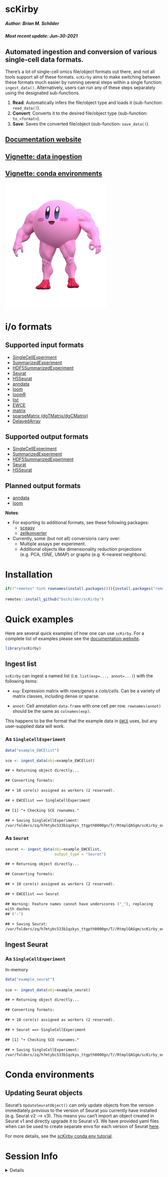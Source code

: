 scKirby
================
<h5>
Author: <i>Brian M. Schilder</i>
</h5>
<h5>
Most recent update: <i>Jun-30-2021</i>
</h5>

## Automated ingestion and conversion of various single-cell data formats.

There’s a lot of single-cell omics file/object formats out there, and
not all tools support all of these formats. `scKirby` aims to make
switching between these formats much easier by running several steps
within a single function: `ingest_data()`. Alternatively, users can run
any of these steps separately using the designated sub-functions.

1.  **Read**: Automatically infers the file/object type and loads it
    (sub-function: `read_data()`).  
2.  **Convert**: Converts it to the desired file/object type
    (sub-function: `to_<format>`).
3.  **Save**: Saves the converted file/object (sub-function:
    `save_data()`).

## [Documentation website](https://bschilder.github.io/scKirby)

## [Vignette: data ingestion](https://bschilder.github.io/scKirby/articles/ingest_data.html)

## [Vignette: conda environments](https://bschilder.github.io/scKirby/articles/conda.html)

<img src="./images/buff_kirby.jpeg" height="400">

# i/o formats

## Supported input formats

-   [SingleCellExperiment](https://bioconductor.org/packages/release/bioc/html/SingleCellExperiment.html)
-   [SummarizedExperiment](https://bioconductor.org/packages/release/bioc/html/SummarizedExperiment.html)  
-   [HDF5SummarizedExperiment](https://bioconductor.org/packages/release/bioc/html/HDF5Array.html)
-   [Seurat](https://satijalab.org/seurat/index.html)  
-   [H5Seurat](https://mojaveazure.github.io/seurat-disk/articles/convert-anndata.html)
-   [anndata](https://github.com/rcannood/anndata)
-   [loom](http://loompy.org/)
-   [loomR](https://satijalab.org/loomR/loomR_tutorial.html)
-   [list](https://github.com/NathanSkene/EWCE)
-   [EWCE](https://github.com/NathanSkene/EWCE)
-   [matrix](https://cran.r-project.org/web/packages/Matrix/index.html)
-   [sparseMatrix
    (dgTMatrix/dgCMatrix)](https://slowkow.com/notes/sparse-matrix/)
-   [DelayedArray](https://petehaitch.github.io/BioC2020_DelayedArray_workshop/articles/Effectively_using_the_DelayedArray_framework_for_users.html)

## Supported output formats

-   [SingleCellExperiment](https://bioconductor.org/packages/release/bioc/html/SingleCellExperiment.html)  
-   [SummarizedExperiment](https://bioconductor.org/packages/release/bioc/html/SummarizedExperiment.html)
-   [HDF5SummarizedExperiment](https://bioconductor.org/packages/release/bioc/html/HDF5Array.html)  
-   [Seurat](https://satijalab.org/seurat/index.html)  
-   [H5Seurat](https://mojaveazure.github.io/seurat-disk/articles/convert-anndata.html)

## Planned output formats

-   [anndata](https://github.com/rcannood/anndata)
-   [loom](http://loompy.org/)

**Notes**:

-   For exporting to additional formats, see these following packages:
    -   [sceasy](https://github.com/cellgeni/sceasy)  
    -   [zellkonverter](https://theislab.github.io/zellkonverter/articles/zellkonverter.html)
-   Currently, some (but not all) conversions carry over:
    -   Multiple assays per experiment.
    -   Additional objects like dimensionality reduction projections
        (e.g. PCA, tSNE, UMAP) or graphs (e.g. K-nearest neighbors).

# Installation

``` r
if(!"remotes" %in% rownames(install.packages())){install.packages("remotes")}

remotes::install_github("bschilder/scKirby")
```

# Quick examples

Here are several quick examples of how one can use `scKirby`. For a
complete list of examples please see the [documentation
website](https://bschilder.github.io/scKirby).

``` r
library(scKirby)
```

## Ingest list

`scKirby` can ingest a named list (i.e. `list(exp=..., annot=...)`) with
the following items:

-   `exp`: Expression matrix with *rows/genes x cols/cells*. Can be a
    variety of matrix classes, including dense or sparse.

-   `annot`: Cell annotation `data.frame` with one cell per row.
    `rownames(annot)` should be the same as `colnames(exp)`.

This happens to be the format that the example data in
[`EWCE`](https://github.com/NathanSkene/EWCE) uses, but any
user-supplied data will work.

### As `SingleCellExperiment`

``` r
data("example_EWCElist")

sce <- ingest_data(obj=example_EWCElist)
```

    ## + Returning object directly...

    ## Converting formats:

    ## + 10 core(s) assigned as workers (2 reserved).

    ## + EWCElist ==> SingleCellExperiment

    ## [1] "+ Checking SCE rownames."

    ## + Saving SingleCellExperiment: /var/folders/zq/h7mtybc533b1qzkys_ttgpth0000gn/T//RtmplQASgm/scKirby_output.rds

### As `Seurat`

``` r
seurat <- ingest_data(obj=example_EWCElist, 
                      output_type = "Seurat")
```

    ## + Returning object directly...

    ## Converting formats:

    ## + 10 core(s) assigned as workers (2 reserved).

    ## + EWCElist ==> Seurat

    ## Warning: Feature names cannot have underscores ('_'), replacing with dashes
    ## ('-')

    ## + Saving Seurat: /var/folders/zq/h7mtybc533b1qzkys_ttgpth0000gn/T//RtmplQASgm/scKirby_output.rds

## Ingest Seurat

### As `SingleCellExperiment`

In-memory

``` r
data("example_seurat")

sce <- ingest_data(obj=example_seurat)
```

    ## + Returning object directly...

    ## Converting formats:

    ## + 10 core(s) assigned as workers (2 reserved).

    ## + Seurat ==> SingleCellExperiment

    ## [1] "+ Checking SCE rownames."

    ## + Saving SingleCellExperiment: /var/folders/zq/h7mtybc533b1qzkys_ttgpth0000gn/T//RtmplQASgm/scKirby_output.rds

# Conda environments

## Updating Seurat objects

Seurat’s `UpdateSeuratObject()` can only update objects from the version
immediately previous to the version of Seurat you currently have
installed (e.g. Seurat v2 –&gt; v3). This means you can’t import an
object created in Seurat v1 and directly upgrade it to Seurat v3. We
have provided yaml files when can be used to create separate envs for
each version of Seurat
[here](https://github.com/bschilder/scKirby/tree/main/inst/conda).

For more details, see the [scKirby conda env
tutorial](https://bschilder.github.io/scKirby/articles/conda.html).

# Session Info

<details>

``` r
utils::sessionInfo()
```

    ## R version 4.1.0 (2021-05-18)
    ## Platform: x86_64-apple-darwin17.0 (64-bit)
    ## Running under: macOS Big Sur 10.16
    ## 
    ## Matrix products: default
    ## BLAS:   /Library/Frameworks/R.framework/Versions/4.1/Resources/lib/libRblas.dylib
    ## LAPACK: /Library/Frameworks/R.framework/Versions/4.1/Resources/lib/libRlapack.dylib
    ## 
    ## locale:
    ## [1] en_GB.UTF-8/en_GB.UTF-8/en_GB.UTF-8/C/en_GB.UTF-8/en_GB.UTF-8
    ## 
    ## attached base packages:
    ## [1] stats     graphics  grDevices utils     datasets  methods   base     
    ## 
    ## other attached packages:
    ## [1] scKirby_0.1.0
    ## 
    ## loaded via a namespace (and not attached):
    ##   [1] Seurat_4.0.3                Rtsne_0.15                 
    ##   [3] colorspace_2.0-2            deldir_0.2-10              
    ##   [5] ellipsis_0.3.2              class_7.3-19               
    ##   [7] ggridges_0.5.3              XVector_0.32.0             
    ##   [9] GenomicRanges_1.44.0        gld_2.6.2                  
    ##  [11] spatstat.data_2.1-0         rstudioapi_0.13            
    ##  [13] proxy_0.4-26                leiden_0.3.8               
    ##  [15] listenv_0.8.0               ggrepel_0.9.1              
    ##  [17] fansi_0.5.0                 mvtnorm_1.1-2              
    ##  [19] codetools_0.2-18            splines_4.1.0              
    ##  [21] rootSolve_1.8.2.1           knitr_1.33                 
    ##  [23] polyclip_1.10-0             jsonlite_1.7.2             
    ##  [25] ica_1.0-2                   cluster_2.1.2              
    ##  [27] png_0.1-7                   uwot_0.1.10                
    ##  [29] spatstat.sparse_2.0-0       sctransform_0.3.2          
    ##  [31] shiny_1.6.0                 compiler_4.1.0             
    ##  [33] httr_1.4.2                  lazyeval_0.2.2             
    ##  [35] assertthat_0.2.1            SeuratObject_4.0.2         
    ##  [37] Matrix_1.3-4                fastmap_1.1.0              
    ##  [39] later_1.2.0                 htmltools_0.5.1.1          
    ##  [41] tools_4.1.0                 igraph_1.2.6               
    ##  [43] gtable_0.3.0                glue_1.4.2                 
    ##  [45] lmom_2.8                    GenomeInfoDbData_1.2.6     
    ##  [47] reshape2_1.4.4              RANN_2.6.1                 
    ##  [49] dplyr_1.0.7                 Rcpp_1.0.6                 
    ##  [51] scattermore_0.7             Biobase_2.52.0             
    ##  [53] vctrs_0.3.8                 nlme_3.1-152               
    ##  [55] lmtest_0.9-38               xfun_0.24                  
    ##  [57] stringr_1.4.0               globals_0.14.0             
    ##  [59] mime_0.11                   miniUI_0.1.1.1             
    ##  [61] lifecycle_1.0.0             irlba_2.3.3                
    ##  [63] goftest_1.2-2               future_1.21.0              
    ##  [65] zlibbioc_1.38.0             MASS_7.3-54                
    ##  [67] zoo_1.8-9                   scales_1.1.1               
    ##  [69] spatstat.core_2.2-0         spatstat.utils_2.2-0       
    ##  [71] promises_1.2.0.1            MatrixGenerics_1.4.0       
    ##  [73] parallel_4.1.0              SummarizedExperiment_1.22.0
    ##  [75] expm_0.999-6                RColorBrewer_1.1-2         
    ##  [77] SingleCellExperiment_1.14.1 yaml_2.2.1                 
    ##  [79] Exact_2.1                   gridExtra_2.3              
    ##  [81] pbapply_1.4-3               reticulate_1.20            
    ##  [83] ggplot2_3.3.5               rpart_4.1-15               
    ##  [85] stringi_1.6.2               S4Vectors_0.30.0           
    ##  [87] e1071_1.7-7                 BiocGenerics_0.38.0        
    ##  [89] boot_1.3-28                 BiocParallel_1.26.0        
    ##  [91] GenomeInfoDb_1.28.0         rlang_0.4.11               
    ##  [93] pkgconfig_2.0.3             matrixStats_0.59.0         
    ##  [95] bitops_1.0-7                evaluate_0.14              
    ##  [97] lattice_0.20-44             tensor_1.5                 
    ##  [99] ROCR_1.0-11                 purrr_0.3.4                
    ## [101] htmlwidgets_1.5.3           patchwork_1.1.1            
    ## [103] cowplot_1.1.1               tidyselect_1.1.1           
    ## [105] parallelly_1.26.0           RcppAnnoy_0.0.18           
    ## [107] plyr_1.8.6                  magrittr_2.0.1             
    ## [109] R6_2.5.0                    IRanges_2.26.0             
    ## [111] DescTools_0.99.42           generics_0.1.0             
    ## [113] DelayedArray_0.18.0         DBI_1.1.1                  
    ## [115] mgcv_1.8-36                 pillar_1.6.1               
    ## [117] fitdistrplus_1.1-5          abind_1.4-5                
    ## [119] survival_3.2-11             RCurl_1.98-1.3             
    ## [121] tibble_3.1.2                future.apply_1.7.0         
    ## [123] crayon_1.4.1                KernSmooth_2.23-20         
    ## [125] utf8_1.2.1                  spatstat.geom_2.2-0        
    ## [127] plotly_4.9.4.1              rmarkdown_2.9              
    ## [129] grid_4.1.0                  data.table_1.14.0          
    ## [131] digest_0.6.27               xtable_1.8-4               
    ## [133] tidyr_1.1.3                 httpuv_1.6.1               
    ## [135] stats4_4.1.0                munsell_0.5.0              
    ## [137] viridisLite_0.4.0

</details>
